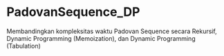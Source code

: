 # PadovanSequence_DP
Membandingkan kompleksitas waktu Padovan Sequence secara Rekursif, Dynamic Programming (Memoization), dan Dynamic Programming (Tabulation)
